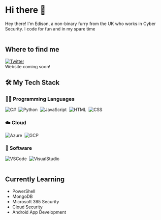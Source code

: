# Hi there 👋
Hey there! I'm Edison, a non-binary furry from the UK who works in Cyber Security. I code for fun and in my spare time
</br>
</br>

## Where to find me
[![Twitter](https://img.shields.io/badge/-twitter-555555?style=for-the-badge&logo=twitter)](https://twitter.com/edisonthefox)&nbsp;  
Website coming soon!

## 🛠 My Tech Stack
### 🧑‍💻 Programming Languages  
![C#](https://img.shields.io/badge/-C%23-555555?style=for-the-badge&logo=csharp)&nbsp;
![Python](https://img.shields.io/badge/-Python-555555?style=for-the-badge&logo=python)&nbsp;
![JavaScript](https://img.shields.io/badge/-JavaScript-555555?style=for-the-badge&logo=JavaScript)&nbsp;
![HTML](https://img.shields.io/badge/-HTML-555555?style=for-the-badge&logo=html5)&nbsp;
![CSS](https://img.shields.io/badge/-CSS-555555?style=for-the-badge&logo=css3)&nbsp;
### ☁️ Cloud
![Azure](https://img.shields.io/badge/-Microsoft%20Azure-555555?style=for-the-badge&logo=microsoftazure)&nbsp;
![GCP](https://img.shields.io/badge/-GCP-555555?style=for-the-badge&logo=googlecloud)&nbsp;
### 💾 Software
![VSCode](https://img.shields.io/badge/-VS%20Code-555555?style=for-the-badge&logo=visualstudiocode)&nbsp;
![VisualStudio](https://img.shields.io/badge/-Visual%20Studio-555555?style=for-the-badge&logo=visualstudio)&nbsp;
</br>
</br>

## Currently Learning
- PowerShell
- MongoDB
- Microsoft 365 Security
- Cloud Security
- Android App Development
<!--
**EdisonTheFox/EdisonTheFox** is a ✨ _special_ ✨ repository because its `README.md` (this file) appears on your GitHub profile.

Here are some ideas to get you started:

- 🔭 I’m currently working on ...
- 🌱 I’m currently learning ...
- 👯 I’m looking to collaborate on ...
- 🤔 I’m looking for help with ...
- 💬 Ask me about ...
- 📫 How to reach me: ...
- 😄 Pronouns: ...
- ⚡ Fun fact: ...
-->

